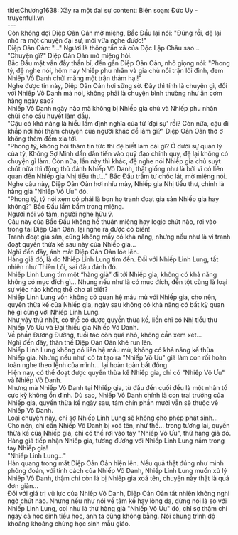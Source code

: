 title:Chương1638: Xảy ra một đại sự
content:
Biên soạn: Đức Uy - truyenfull.vn<br>---<br>Còn không đợi Diệp Oản Oản mở miệng, Bắc Đẩu lại nói: "Đúng rồi, đệ lại nhớ ra một chuyện đại sự, mới vừa nghe được!"<br>Diệp Oản Oản: "..." Ngươi là thông tấn xã của Độc Lập Châu sao…<br>"Chuyện gì?" Diệp Oản Oản mở miệng hỏi.<br>Bắc Đẩu mặt vẫn đầy thần bí, đến gần Diệp Oản Oản, nhỏ giọng nói: "Phong tỷ, đệ nghe nói, hôm nay Nhiếp phu nhân và gia chủ nổi trận lôi đình, đem Nhiếp Vô Danh chửi mắng một trận thảm hại!"<br>Nghe được tin này, Diệp Oản Oản hơi sững sờ. Đây thì tính là chuyện gì, đối với Nhiếp Vô Danh mà nói, không phải là chuyện bình thường như ăn cơm hàng ngày sao?<br>Nhiếp Vô Danh ngày nào mà không bị Nhiếp gia chủ và Nhiếp phu nhân chửi cho cẩu huyết lâm đầu.<br>"Cậu có khả năng là hiểu lầm định nghĩa của từ ‘đại sự’ rồi? Còn nữa, cậu đi khắp nơi hỏi thăm chuyện của người khác để làm gì?" Diệp Oản Oản thờ ơ không thèm đếm xỉa tới.<br>"Phong tỷ, không hỏi thăm tin tức thì đệ biết làm cái gì? Ở dưới sự quản lý của tỷ, Không Sợ Minh dần dần tiến vào quỹ đạo chính quy, đệ lại không có chuyện gì làm. Còn nữa, lần này thì khác, đệ nghe nói Nhiếp gia chủ suýt chút nữa thì động thủ đánh Nhiếp Vô Danh, thật giống như là bởi vì có liên quan đến Nhiếp gia Nhị tiểu thư..." Bắc Đẩu trầm tư chốc lát, mở miệng nói.<br>Nghe câu này, Diệp Oản Oản hơi nhíu mày, Nhiếp gia Nhị tiểu thư, chính là hàng giả "Nhiếp Vô Ưu" đó.<br>"Phong tỷ, tỷ nói xem có phải là bọn họ tranh đoạt gia sản Nhiếp gia hay không?" Bắc Đẩu lẩm bẩm trong miệng.<br>Người nói vô tâm, người nghe hữu ý.<br>Câu này của Bắc Đẩu không hề thuận miệng hay logic chút nào, rơi vào trong tai Diệp Oản Oản, lại nghe ra được có biến!<br>Tranh đoạt gia sản, cũng không mấy có khả năng, nhưng nếu như là vì tranh đoạt quyền thừa kế sau này của Nhiếp gia...<br>Nghĩ đến đây, ánh mắt Diệp Oản Oản lóe lên.<br>Hàng giả đó, là do Nhiếp Linh Lung tìm đến. Đối với Nhiếp Linh Lung, tất nhiên như Thiên Lôi, sai đâu đánh đó.<br>Nhiếp Linh Lung tìm một “hàng giả” đi tới Nhiếp gia, không có khả năng không có mục đích gì... Nhưng nếu như là có mục đích, đến tột cùng là loại sự việc nào không thể cho ai biết?<br>Nhiếp Linh Lung vốn không có quan hệ máu mủ với Nhiếp gia, cho nên, quyền thừa kế của Nhiếp gia, ngày sau không có khả năng có bất kỳ quan hệ gì cùng với Nhiếp Linh Lung.<br>Như vậy thứ nhất, có thể có được quyền thừa kế, liền chỉ có Nhị tiểu thư Nhiếp Vô Ưu và Đại thiếu gia Nhiếp Vô Danh.<br>Về phần Đường Đường, tuổi tác còn quá nhỏ, không cần xem xét...<br>Nghĩ đến đây, thân thể Diệp Oản Oản khẽ run lên.<br>Nhiếp Linh Lung không có liên hệ máu mủ, không có khả năng kế thừa Nhiếp gia. Nhưng nếu như, cô ta tạo ra "Nhiếp Vô Ưu" giả làm con rối hoàn toàn nghe theo lệnh của mình... lại hoàn toàn bất đồng.<br>Hiện nay, có thể đoạt được quyền thừa kế Nhiếp gia, chỉ có "Nhiếp Vô Ưu" và Nhiếp Vô Danh.<br>Nhưng mà Nhiếp Vô Danh tại Nhiếp gia, từ đầu đến cuối đều là một nhân tố cực kỳ không ổn định. Dù sao, Nhiếp Vô Danh chính là con trai trưởng của Nhiếp gia, quyền thừa kế ngày sau, tám chín phần mười vẫn sẽ thuộc về Nhiếp Vô Danh.<br>Loại chuyện này, chỉ sợ Nhiếp Linh Lung sẽ không cho phép phát sinh...<br>Cho nên, chỉ cần Nhiếp Vô Danh bị xoá tên, như thế... trong tương lai, quyền thừa kế của Nhiếp gia, chỉ có thể rơi vào tay "Nhiếp Vô Ưu", thứ hàng giả đó.<br>Hàng giả tiếp nhận Nhiếp gia, tương đương với Nhiếp Linh Lung nắm trong tay Nhiếp gia!<br>"Nhiếp Linh Lung..."<br>Hàn quang trong mắt Diệp Oản Oản hiện lên. Nếu quả thật đúng như mình phỏng đoán, với tính cách của Nhiếp Vô Danh, Nhiếp Linh Lung muốn xử lý Nhiếp Vô Danh, thậm chí còn là bị Nhiếp gia xoá tên, chuyện này thật là quá đơn giản...<br>Đối với giá trị vũ lực của Nhiếp Vô Danh, Diệp Oản Oản tất nhiên không nghi ngờ chút nào. Nhưng nếu như nói về tâm kế hay lòng dạ, đừng nói là so với Nhiếp Linh Lung, coi như là thứ hàng giả "Nhiếp Vô Ưu" đó, chỉ sợ thậm chí ngay cả học sinh tiểu học, anh ta cũng không bằng. Nói chung trình độ khoảng khoảng chừng học sinh mẫu giáo.
